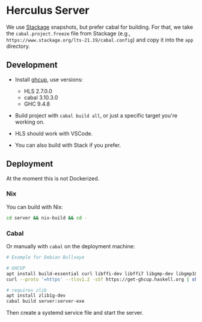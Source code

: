 # Herculus Server

We use [Stackage](https://www.stackage.org/) snapshots, but prefer cabal for building.
For that, we take the `cabal.project.freeze` file from Stackage (e.g.,
`https://www.stackage.org/lts-21.19/cabal.config`) and copy it into the `app` directory.

## Development

* Install [ghcup](https://www.haskell.org/ghcup/), use versions:
  * HLS 2.7.0.0
  * cabal 3.10.3.0
  * GHC 9.4.8

* Build project with `cabal build all`, or just a specific target you're working on.

* HLS should work with VSCode.

* You can also build with Stack if you prefer.

## Deployment

At the moment this is not Dockerized.

### Nix

You can build with Nix:

```bash
cd server && nix-build && cd -
```

### Cabal

Or manually with `cabal` on the deployment machine:

```bash
# Example for Debian Bullseye

# GHCUP
apt install build-essential curl libffi-dev libffi7 libgmp-dev libgmp10 libncurses-dev libncurses5 libtinfo5 pkg-config
curl --proto '=https' --tlsv1.2 -sSf https://get-ghcup.haskell.org | sh

# requires zlib
apt install zlib1g-dev
cabal build server:server-exe
```

Then create a systemd service file and start the server.
